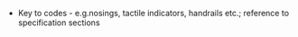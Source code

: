 - Key to codes - e.g.nosings, tactile indicators, handrails etc.; reference to specification sections